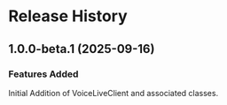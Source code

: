 # Release History

## 1.0.0-beta.1 (2025-09-16)

### Features Added
Initial Addition of VoiceLiveClient and associated classes.
